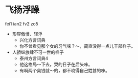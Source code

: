 # 飞扬浮躁
fei1 ian2 fv2 zo5
+ 形容傲慢、轻浮
  * 兴化方言词典
  - 你不曾看见那个女的习气唻？～，简直没得一点儿干部样子。
+ 人骄纵放肆不可一世的样子
  * 泰州方言词典4
  - 他这格局～下去，哭的日子在后头唻。
  - 有啊两个臭钱就～的，都不晓得自己姓甚的唻。
